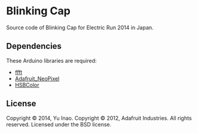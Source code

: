Blinking Cap
============

Source code of Blinking Cap for Electric Run 2014 in Japan.

Dependencies
------------

These Arduino libraries are required:

* [ffft](https://github.com/adafruit/piccolo)
* [Adafruit_NeoPixel](https://github.com/adafruit/Adafruit_NeoPixel)
* [HSBColor](https://github.com/julioterra/HSB_Color)


License
-------

Copyright &copy; 2014, Yu Inao.
Copyright &copy; 2012, Adafruit Industries.  All rights reserved.
Licensed under the BSD license.
